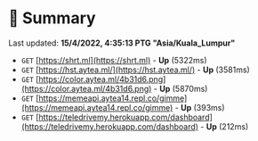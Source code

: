 # 📖 Summary
Last updated: **15/4/2022, 4:35:13 PTG "Asia/Kuala_Lumpur"**

- `GET` [https://shrt.ml](https://shrt.ml) - **Up** (5322ms)
- `GET` [https://hst.aytea.ml/](https://hst.aytea.ml/) - **Up** (3581ms)
- `GET` [https://color.aytea.ml/4b31d6.png](https://color.aytea.ml/4b31d6.png) - **Up** (5870ms)
- `GET` [https://memeapi.aytea14.repl.co/gimme](https://memeapi.aytea14.repl.co/gimme) - **Up** (393ms)
- `GET` [https://teledrivemy.herokuapp.com/dashboard](https://teledrivemy.herokuapp.com/dashboard) - **Up** (212ms)

